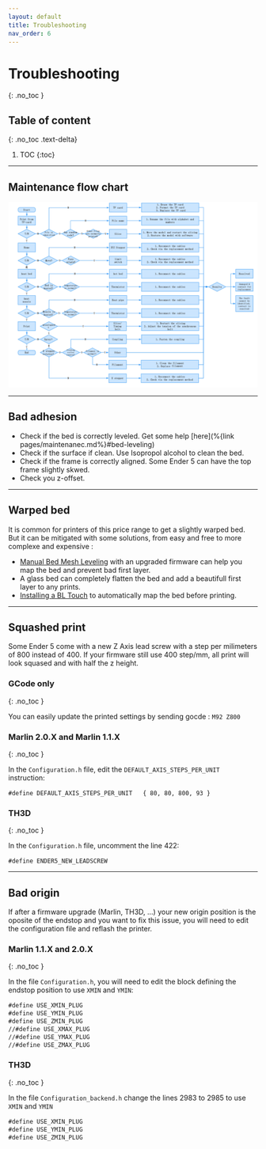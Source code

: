```yaml
---
layout: default
title: Troubleshooting
nav_order: 6
---
```


# Troubleshooting
{: .no_toc }

## Table of content
{: .no_toc .text-delta}

1. TOC
{:toc}

---

## Maintenance flow chart

![Maintenance flow chart](/files/troubleshooting/maintenance-flow-chart.jpg)

---

## Bad adhesion

- Check if the bed is correctly leveled. Get some help [here](%{link pages/maintenanec.md%}#bed-leveling)
- Check if the surface if clean. Use Isopropol alcohol to clean the bed.
- Check if the frame is correctly aligned. Some Ender 5 can have the top frame slightly skwed.
- Check you z-offset.

---

## Warped bed

It is common for printers of this price range to get a slightly warped bed. But it can be mitigated with some solutions, from easy and free to more complexe and expensive :

- [Manual Bed Mesh Leveling](https://www.youtube.com/watch?v=vcxM7-VK44k) with an upgraded firmware can help you map the bed and prevent bad first layer.
- A glass bed can completely flatten the bed and add a beautifull first layer to any prints.
- [Installing a BL Touch](https://www.youtube.com/watch?v=Cp3D_1vJpvM) to automatically map the bed before printing.


---

## Squashed print

Some Ender 5 come with a new Z Axis lead screw with a step per milimeters of 800 instead of 400. If your firmware still use 400 step/mm, all print will look squased and with half the z height.

### GCode only
{: .no_toc }

You can easily update the printed settings by sending gocde : `M92 Z800`

### Marlin 2.0.X and Marlin 1.1.X
{: .no_toc }

In the `Configuration.h` file, edit the `DEFAULT_AXIS_STEPS_PER_UNIT` instruction:

```
#define DEFAULT_AXIS_STEPS_PER_UNIT   { 80, 80, 800, 93 }
```

### TH3D
{: .no_toc }

In the `Configuration.h` file, uncomment the line 422:

```
#define ENDER5_NEW_LEADSCREW
```

---

## Bad origin

If after a firmware upgrade (Marlin, TH3D, ...) your new origin position is the oposite of the endstop and you want to fix this issue, you will need to edit the configuration file and reflash the printer.

### Marlin 1.1.X and 2.0.X
{: .no_toc }

In the file `Configuration.h`, you will need to edit the block defining the endstop position to use `XMIN` and `YMIN`:

```
#define USE_XMIN_PLUG
#define USE_YMIN_PLUG
#define USE_ZMIN_PLUG
//#define USE_XMAX_PLUG
//#define USE_YMAX_PLUG
//#define USE_ZMAX_PLUG
```

### TH3D
{: .no_toc }

In the file `Configuration_backend.h` change the lines 2983 to 2985 to use `XMIN` and `YMIN`

```
#define USE_XMIN_PLUG
#define USE_YMIN_PLUG
#define USE_ZMIN_PLUG
```
